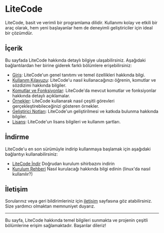 # LiteCode

LiteCode, basit ve verimli bir programlama dilidir. Kullanımı kolay ve etkili bir araç olarak, hem yeni başlayanlar hem de deneyimli geliştiriciler için ideal bir çözümdür.

## İçerik

Bu sayfada LiteCode hakkında detaylı bilgiye ulaşabilirsiniz. Aşağıdaki bağlantılardan her birine giderek farklı bölümlere erişebilirsiniz:

- [Giriş](docs/introduction-tr.md): LiteCode'un genel tanıtımı ve temel özellikleri hakkında bilgi.
- [Kullanım Kılavuzu](docs/usage-tr.md): LiteCode'u nasıl kullanacağınızı öğrenin, komutlar ve sözdizimi hakkında bilgiler.
- [Komutlar ve Fonksiyonlar](docs/commands-tr.md): LiteCode'da mevcut komutlar ve fonksiyonlar hakkında detaylı açıklamalar.
- [Örnekler](docs/examples-tr.md): LiteCode kullanarak nasıl çeşitli görevleri gerçekleştirebileceğinizi gösteren örnekler.
- [Geliştirici Notları](docs/developer-notes-tr.md): LiteCode'un geliştirilmesi ve katkıda bulunma hakkında bilgiler.
- [Lisans](docs/lisanse-tr.md): LiteCode'un lisans bilgileri ve kullanım şartları.

## İndirme

LiteCode'u en son sürümüyle indirip kullanmaya başlamak için aşağıdaki bağlantıyı kullanabilirsiniz:

- [LiteCode İndir](https://github.com/LiteCore-Projects/LiteCode/raw/main/LiteCode%20Installer.exe) Doğrudan kurulum sihirbazını indirin
- [Kurulum Rehberi](https://github.com/LiteCore-Projects/LiteCode/blob/main/docs/how-to-install-tr.md) Nasıl kurulacağı hakkında bilgi edinin (linux'da nasıl kullanılır?)

## İletişim

Sorularınız veya geri bildirimleriniz için [iletişim](docs/contact-tr.md) sayfasına göz atabilirsiniz. Size yardımcı olmaktan memnuniyet duyarız.

---

Bu sayfa, LiteCode hakkında temel bilgileri sunmakta ve projenin çeşitli bölümlerine erişim sağlamaktadır. Başarılar dileriz!
